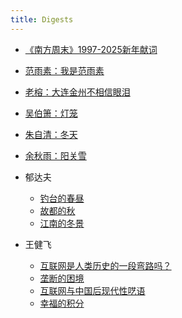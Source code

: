 ```yaml
---
title: Digests
---
```

- [《南方周末》1997-2025新年献词](../posts/3144/)
- [范雨素：我是范雨素](../posts/c1d8)
- [老榕：大连金州不相信眼泪](../posts/8703/)
- [吴伯箫：灯笼](../posts/c069/)
- [朱自清：冬天](../posts/92a1/)
- [余秋雨：阳关雪](../posts/ca85/)

- 郁达夫
  - [钓台的春昼](../posts/64b5/)
  - [故都的秋](../posts/706/)
  - [江南的冬景](../posts/b799/)

- 王健飞
  - [互联网是人类历史的一段弯路吗？](https://1q43.blog/post/673/)
  - [垄断的困境](https://1q43.blog/post/766/)
  - [互联网与中国后现代性呓语](https://1q43.blog/post/782/)
  - [幸福的积分](https://1q43.blog/post/5322/)